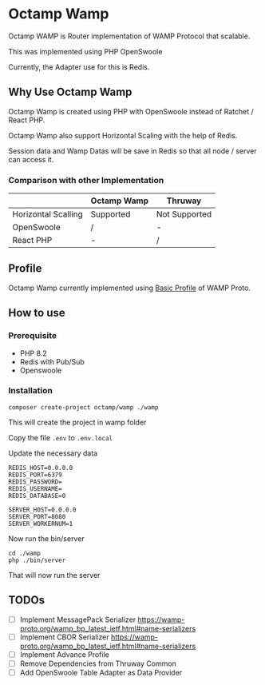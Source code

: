 # Octamp Wamp

Octamp WAMP is Router implementation of WAMP Protocol that scalable.

This was implemented using PHP OpenSwoole

Currently, the Adapter use for this is Redis.

## Why Use Octamp Wamp

Octamp Wamp is created using PHP with OpenSwoole instead of Ratchet / React PHP.

Octamp Wamp also support Horizontal Scaling with the help of Redis.

Session data and Wamp Datas will be save in Redis so that all node / server can access it.

### Comparison with other Implementation

|                     | Octamp Wamp | Thruway       |
|---------------------|-------------|---------------|
| Horizontal Scalling | Supported   | Not Supported |
| OpenSwoole          | /           | -             |
| React PHP           | -           | /             |

## Profile

Octamp Wamp currently implemented using [Basic Profile](https://wamp-proto.org/wamp_bp_latest_ietf.html) of WAMP Proto.

## How to use

### Prerequisite

- PHP 8.2
- Redis with Pub/Sub
- Openswoole

### Installation

```shell
composer create-project octamp/wamp ./wamp
```

This will create the project in wamp folder

Copy the file `.env` to `.env.local`

Update the necessary data
```
REDIS_HOST=0.0.0.0
REDIS_PORT=6379
REDIS_PASSWORD=
REDIS_USERNAME=
REDIS_DATABASE=0

SERVER_HOST=0.0.0.0
SERVER_PORT=8080
SERVER_WORKERNUM=1
```

Now run the bin/server

```shell
cd ./wamp
php ./bin/server
```

That will now run the server

## TODOs

- [ ] Implement MessagePack Serializer https://wamp-proto.org/wamp_bp_latest_ietf.html#name-serializers
- [ ] Implement CBOR Serializer https://wamp-proto.org/wamp_bp_latest_ietf.html#name-serializers
- [ ] Implement Advance Profile
- [ ] Remove Dependencies from Thruway Common
- [ ] Add OpenSwoole Table Adapter as Data Provider